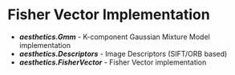 Fisher Vector Implementation
============================

* **_aesthetics.Gmm_** - K-component Gaussian Mixture Model implementation
* **_aesthetics.Descriptors_** - Image Descriptors (SIFT/ORB based)
* **_aesthetics.FisherVector_** - Fisher Vector implementation
